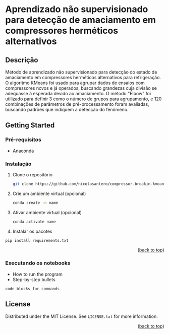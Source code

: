 # Aprendizado não supervisionado para detecção de amaciamento em compressores herméticos alternativos



## Descrição

Método de aprendizado não supervisionado para detecção do estado de amaciamento em compressores herméticos alternativos para refrigeração. O algoritmo KMeans foi usado para agrupar dados de ensaios com compressores novos e já operados, buscando grandezas cuja divisão se adequasse à esperada devido ao amaciamento. O método "Elbow" foi utilizado para definir 3 como o número de grupos para agrupamento, e 120 combinações de parâmetros de pré-processamento foram avaliadas, buscando padrões que indiquem a detecção do fenômeno.

## Getting Started

### Pré-requisitos

* Anaconda



### Instalação

1. Clone o repositório
   ```sh
   git clone https://github.com/nicolasantero/compressor-breakin-kmeans-clustering.git
   ```
2. Crie um ambiente virtual (opcional)
   ```sh
   conda create -n name
   ```
3. Ativar ambiente virtual (opcional) 
   ```sh
   conda activate name
   ```
 4. Instalar os pacotes
   ```sh
   pip install requirements.txt
   ```

<p align="right">(<a href="#top">back to top</a>)</p>

### Executando os notebooks

* How to run the program
* Step-by-step bullets
```
code blocks for commands
```

<!-- LICENSE -->
## License

Distributed under the MIT License. See `LICENSE.txt` for more information.

<p align="right">(<a href="#top">back to top</a>)</p>

